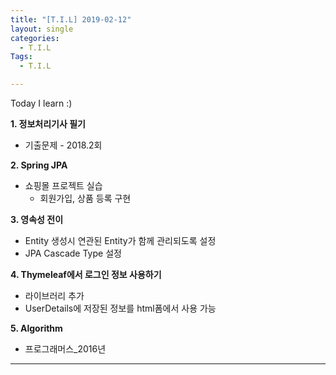 ```yaml
---
title: "[T.I.L] 2019-02-12"
layout: single
categories:
  - T.I.L
Tags:
  - T.I.L

---
```

Today I learn :)

**1. 정보처리기사 필기**  
* 기출문제 - 2018.2회

**2. Spring JPA**  
* 쇼핑몰 프로젝트 실습  
  * 회원가입, 상품 등록 구현  

**3. 영속성 전이**  
* Entity 생성시 연관된 Entity가 함께 관리되도록 설정  
* JPA Cascade Type 설정  

**4. Thymeleaf에서 로그인 정보 사용하기**  
* 라이브러리 추가  
*  UserDetails에 저장된 정보를 html폼에서 사용 가능       

**5. Algorithm**  
* 프로그래머스_2016년  
   
***  
 
  

 

   





